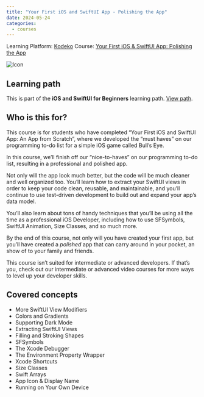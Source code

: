 ```yaml
---
title: "Your First iOS and SwiftUI App - Polishing the App"
date: 2024-05-24
categories:
  - courses
---
```

Learning Platform: [Kodeko](https://www.kodeco.com/)
Course: [Your First iOS & SwiftUI App: Polishing the App](https://www.kodeco.com/38052670-your-first-ios-swiftui-app-polishing-the-app)

<!-- truncate -->

![Icon](../certificate-your-first-ios-and-swiftui-app-polishing-the-app.png)

## Learning path

This is part of the **iOS and SwiftUI for Beginners** learning path. [View path](https://www.kodeco.com/ios/paths/learn).

## Who is this for?

This course is for students who have completed “Your First iOS and SwiftUI App: An App from Scratch”, where we developed the “must haves” on our programming to-do list for a simple iOS game called Bull’s Eye.

In this course, we’ll finish off our “nice-to-haves” on our programming to-do list, resulting in a professional and polished app.

Not only will the app look much better, but the code will be much cleaner and well organized too. You’ll learn how to extract your SwiftUI views in order to keep your code clean, reusable, and maintainable, and you’ll continue to use test-driven development to build out and expand your app’s data model.

You’ll also learn about tons of handy techniques that you’ll be using all the time as a professional iOS Developer, including how to use SFSymbols, SwiftUI Animation, Size Classes, and so much more.

By the end of this course, not only will you have created your first app, but you’ll have created a _polished_ app that can carry around in your pocket, an show of to your family and friends.

This course isn’t suited for intermediate or advanced developers. If that’s you, check out our intermediate or advanced video courses for more ways to level up your developer skills.

## Covered concepts

- More SwiftUI View Modifiers
- Colors and Gradients
- Supporting Dark Mode
- Extracting SwiftUI Views
- Filling and Stroking Shapes
- SFSymbols
- The Xcode Debugger
- The Environment Property Wrapper
- Xcode Shortcuts
- Size Classes
- Swift Arrays
- App Icon & Display Name
- Running on Your Own Device

